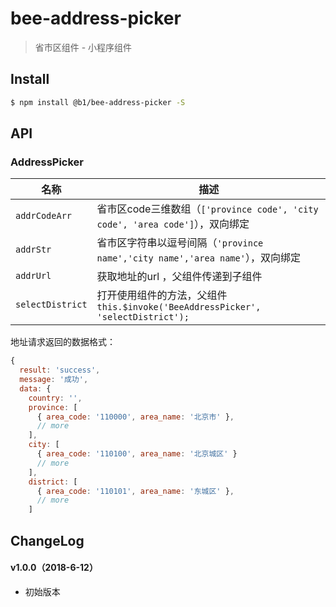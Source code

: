# bee-address-picker

> 省市区组件 - 小程序组件

## Install

``` bash
$ npm install @b1/bee-address-picker -S
```


## API

### AddressPicker

| 名称                  | 描述                         |
|----------------------|------------------------------|
|`addrCodeArr`         | 省市区code三维数组（`['province code', 'city code', 'area code']`），双向绑定       |
|`addrStr`             | 省市区字符串以逗号间隔（`'province name','city name','area name'`），双向绑定        |
|`addrUrl`             | 获取地址的url  ，父组件传递到子组件        |
|`selectDistrict`      | 打开使用组件的方法，父组件`this.$invoke('BeeAddressPicker', 'selectDistrict');`     |

地址请求返回的数据格式：
```javascript
{
  result: 'success',
  message: '成功',
  data: {
    country: '',
    province: [
      { area_code: '110000', area_name: '北京市' },
      // more
    ],
    city: [
      { area_code: '110100', area_name: '北京城区' }
      // more
    ],
    district: [
      { area_code: '110101', area_name: '东城区' },
      // more
    ]
```

## ChangeLog

#### v1.0.0（2018-6-12）

- 初始版本
